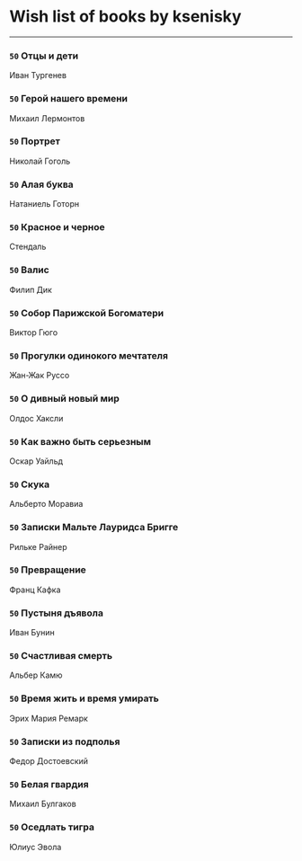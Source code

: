 # Wish list of books by ksenisky
---

### `50` Отцы и дети
Иван Тургенев

### `50` Герой нашего времени
Михаил Лермонтов

### `50` Портрет
Николай Гоголь

### `50` Алая буква
Натаниель Готорн

### `50` Красное и черное
Стендаль

### `50` Валис
Филип Дик

### `50` Собор Парижской Богоматери
Виктор Гюго

### `50` Прогулки одинокого мечтателя
Жан-Жак Руссо

### `50` О дивный новый мир
Олдос Хаксли

### `50` Как важно быть серьезным
Оскар Уайльд

### `50` Скука
Альберто Моравиа

### `50` Записки Мальте Лауридса Бригге
Рильке Райнер

### `50` Превращение
Франц Кафка

### `50` Пустыня дъявола
Иван Бунин

### `50` Счастливая смерть
Альбер Камю

### `50` Время жить и время умирать
Эрих Мария Ремарк

### `50` Записки из подполья
Федор Достоевский

### `50` Белая гвардия
Михаил Булгаков

### `50` Оседлать тигра
Юлиус Эвола

